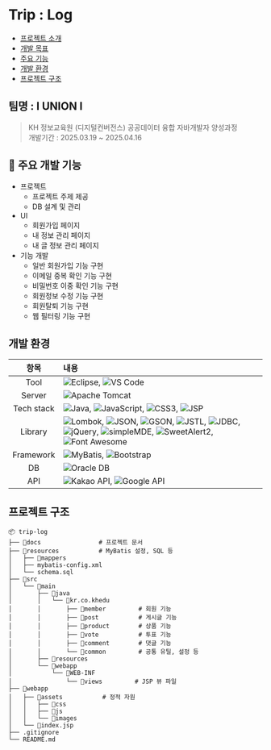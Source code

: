 # Trip : Log
* [프로젝트 소개](#-프로젝트-소개)
* [개발 목표](#개발-목표)
* [주요 기능](#-주요-기능)
* [개발 환경](#개발-환경)
* [프로젝트 구조](#프로젝트-구조)

## 팀명 : I UNION I
> KH 정보교육원 (디지털컨버전스) 공공데이터 융합 자바개발자 양성과정<br>개발기간 : 2025.03.19 ~ 2025.04.16

## 📌 주요 개발 기능
- 프로젝트
    - 프로젝트 주제 제공
    - DB 설계 및 관리
- UI
    - 회원가입 페이지
    - 내 정보 관리 페이지
    - 내 글 정보 관리 페이지
- 기능 개발
    - 일반 회원가입 기능 구현
    - 이메일 중복 확인 기능 구현
    - 비밀번호 이중 확인 기능 구현
    - 회원정보 수정 기능 구현
    - 회원탈퇴 기능 구현
    - 웹 필터링 기능 구현

## 개발 환경
항목 | 내용
:--: |:--
Tool | ![Eclipse](https://img.shields.io/badge/IDE-Eclipse-2C2255?logo=eclipse&logoColor=white), ![VS Code](https://img.shields.io/badge/IDE-VS%20Code-007ACC?logo=visualstudiocode&logoColor=white)
Server | ![Apache Tomcat](https://img.shields.io/badge/Server-Apache%20Tomcat-F8DC75?logo=apachetomcat&logoColor=black)
Tech stack |  ![Java](https://img.shields.io/badge/Language-JAVA-007396?logo=java&logoColor=white), ![JavaScript](https://img.shields.io/badge/Language-JavaScript-F7DF1E?logo=javascript&logoColor=black), ![CSS3](https://img.shields.io/badge/Style-CSS3-1572B6?logo=css3&logoColor=white), ![JSP](https://img.shields.io/badge/View-JSP-FF9800?logo=jsp&logoColor=white)
Library | ![Lombok](https://img.shields.io/badge/Library-Lombok-EA1B1B?logo=java&logoColor=white), ![JSON](https://img.shields.io/badge/Library-JSON-000000?logo=json&logoColor=white), ![GSON](https://img.shields.io/badge/Library-GSON-FF6F00?logo=google&logoColor=white), ![JSTL](https://img.shields.io/badge/Library-JSTL-336791?logo=java&logoColor=white), ![JDBC](https://img.shields.io/badge/Library-JDBC-007396?logo=java&logoColor=white), ![jQuery](https://img.shields.io/badge/Library-jQuery-0769AD?logo=jquery&logoColor=white), ![simpleMDE](https://img.shields.io/badge/Library-simpleMDE-2B2B2B?logo=markdown&logoColor=white), ![SweetAlert2](https://img.shields.io/badge/Library-SweetAlert2-FF6C6C?logo=javascript&logoColor=white), ![Font Awesome](https://img.shields.io/badge/Icon-Font%20Awesome-339AF0?logo=fontawesome&logoColor=white)
Framework | ![MyBatis](https://img.shields.io/badge/Framework-MyBatis-1F6E43?logo=java&logoColor=white), ![Bootstrap](https://img.shields.io/badge/Framework-Bootstrap-7952B3?logo=bootstrap&logoColor=white)
DB |  ![Oracle DB](https://img.shields.io/badge/Database-Oracle%20DB-F80000?logo=oracle&logoColor=white)
API | ![Kakao API](https://img.shields.io/badge/API-Kakao-yellow?logo=kakao&logoColor=black), ![Google API](https://img.shields.io/badge/API-Google-4285F4?logo=google&logoColor=white)

## 프로젝트 구조
```
📦 trip-log
├── 📂docs                # 프로젝트 문서
├── 📂resources           # MyBatis 설정, SQL 등
│   ├── 📂mappers
│   ├── mybatis-config.xml
│   └── schema.sql
├── 📂src
│   └── 📂main
│       ├── 📂java
│       │   └── 📂kr.co.khedu
│       │       ├── 📂member         # 회원 기능
│       │       ├── 📂post           # 게시글 기능
│       │       ├── 📂product        # 상품 기능
│       │       ├── 📂vote           # 투표 기능
│       │       ├── 📂comment        # 댓글 기능
│       │       └── 📂common         # 공통 유틸, 설정 등
│       ├── 📂resources
│       └── 📂webapp
│           └── 📂WEB-INF
│               └── 📂views         # JSP 뷰 파일
├── 📂webapp
│   ├── 📂assets           # 정적 자원
│   │   ├── 📂css
│   │   ├── 📂js
│   │   └── 📂images
│   └── 📜index.jsp
├── .gitignore
└── README.md
```
